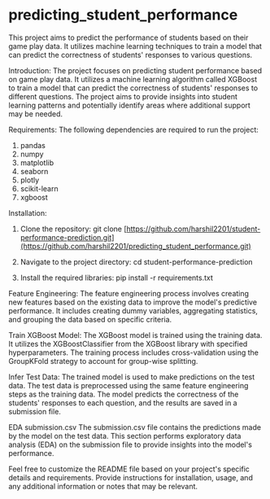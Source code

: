 # predicting_student_performance
This project aims to predict the performance of students based on their game play data. It utilizes machine learning techniques to train a model that can predict the correctness of students' responses to various questions.

Introduction:
The project focuses on predicting student performance based on game play data. It utilizes a machine learning algorithm called XGBoost to train a model that can predict the correctness of students' responses to different questions. The project aims to provide insights into student learning patterns and potentially identify areas where additional support may be needed.

Requirements:
The following dependencies are required to run the project:
1. pandas
2. numpy
3. matplotlib
4. seaborn
5. plotly
6. scikit-learn
7. xgboost

Installation:
1. Clone the repository:
git clone [https://github.com/harshil2201/student-performance-prediction.git](https://github.com/harshil2201/predicting_student_performance.git)

2. Navigate to the project directory:
cd student-performance-prediction

3. Install the required libraries:
pip install -r requirements.txt

Feature Engineering:
The feature engineering process involves creating new features based on the existing data to improve the model's predictive performance. It includes creating dummy variables, aggregating statistics, and grouping the data based on specific criteria.

Train XGBoost Model:
The XGBoost model is trained using the training data. It utilizes the XGBoostClassifier from the XGBoost library with specified hyperparameters. The training process includes cross-validation using the GroupKFold strategy to account for group-wise splitting.

Infer Test Data:
The trained model is used to make predictions on the test data. The test data is preprocessed using the same feature engineering steps as the training data. The model predicts the correctness of the students' responses to each question, and the results are saved in a submission file.

EDA submission.csv
The submission.csv file contains the predictions made by the model on the test data. This section performs exploratory data analysis (EDA) on the submission file to provide insights into the model's performance.

Feel free to customize the README file based on your project's specific details and requirements. Provide instructions for installation, usage, and any additional information or notes that may be relevant.
